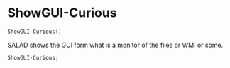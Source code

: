 # ShowGUI-Curious
``` powershell
ShowGUI-Curious()
```
SALAD shows the GUI form what is a monitor of the files or WMI or some.

``` powershell
ShowGUI-Curious;
```
